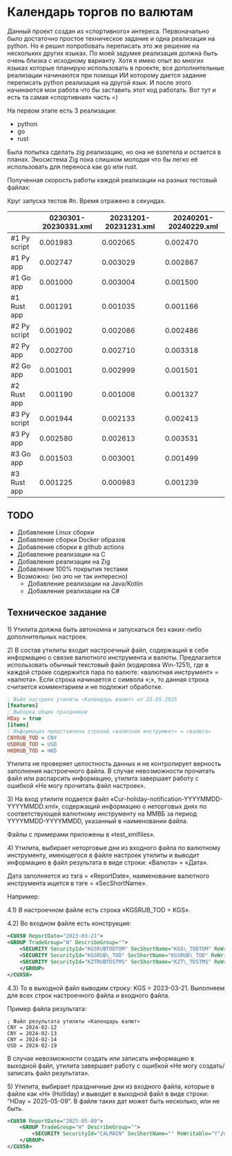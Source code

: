 # Календарь торгов по валютам

Данный проект создан из «спортивного» интереса. Первоначально было достаточно простое техническое задание и одна реализация на python. Но я решил попробовать переписать это же решение на нескольких других языках. По моей задумке реализация должна быть очень близка с исходному варианту. Хотя я имею опыт во многих языках которые планирую использовать в проекте, все дополнительные реализации начинаются при помощи ИИ которому дается задание переписать python реализация на другой язык. И после этого начинаются мои работа что бы заставить этот код работать. Вот тут и есть та самая «спортивная» часть =)

На первом этапе есть 3 реализации:

- python
- go
- rust

Была попытка сделать zig реализацию, но она не взлетела и остается в планах. Экосистема Zig пока слишком молодая что бы легко её использовать для переноса как go или rust.

Полученная скорость работы каждой реализации на разных тестовый файлах:

Круг запуска тестов #n. Время отражено в секундах.

|              | 0230301-20230331.xml | 20231201-20231231.xml |20240201-20240229.xml |
|--------------|----------------------|-----------------------|----------------------|
| #1 Py script | 0.001983             | 0.002065              | 0.002470             |
| #1 Py app    | 0.002747             | 0.003029              | 0.002867             |
| #1 Go app    | 0.001000             | 0.003004              | 0.001500             |
| #1 Rust app  | 0.001291             | 0.001035              | 0.001166             |
| #2 Py script | 0.001902             | 0.002086              | 0.002486             |
| #2 Py app    | 0.002700             | 0.002710              | 0.003318             |
| #2 Go app    | 0.001001             | 0.002999              | 0.001501             |
| #2 Rust app  | 0.001190             | 0.001008              | 0.001327             |
| #3 Py script | 0.001944             | 0.002133              | 0.002413             |
| #3 Py app    | 0.002580             | 0.002613              | 0.003531             |
| #3 Go app    | 0.001503             | 0.003001              | 0.001499             |
| #3 Rust app  | 0.001225             | 0.000983              | 0.001239             |

## TODO

- Добавление Linux сборки
- Добавление сборки Docker образов
- Добавление сборки в github actions
- Добавление реализации на C
- Добавление реализации на Zig
- Добавление 100% покрытия тестами
- Возможно: (но это не так интересно)
  - Добавление реализации на Java/Kotlin
  - Добавление реализации на C#


## Техническое задание

1\) Утилита должна быть автономна и запускаться без каких-либо дополнительных настроек.

2\) В состав утилиты входит настроечный файл, содержащий в себе информацию о связке валютного инструмента и валюты. Предлагается использовать обычный текстовый файл (кодировка Win-1251), где в каждой строке содержится пара по валюте: «валютная инструмент» = «валюта». Если строка начинается с символа «;», то данная строка считается комментарием и не подлежит обработке.

```ini
; Файл настроек утилиты «Календарь валют» от 25.05.2025
[features]
; Выборка общих праздников
HDay = true
[items]
; Информация представлена строкой «валютная инструмент» = «валюта»
CNYRUB_TOD = CNY
USDRUB_TOD = USD
HKDRUB_TOD = HKD
```

Утилита не проверяет целостность данных и не контролирует верность заполнения настроечного файла. В случае невозможности прочитать файл или распарсить информацию, утилита завершает работу с ошибкой «Не могу прочитать файл настроек».

3\) На вход утилите подается файл «Cur-holiday-notification-YYYYMMDD-YYYYMMDD.xml», содержащий информацию о неторговых днях по соответствующей валютному инструменту на ММВБ за период YYYYMMDD-YYYYMMDD, указанный в наименовании файла. 

Файлы с примерами приложены в «test_xmlfiles».

4\) Утилита, выбирает неторговые дни из входного файла по валютному инструменту, имеющегося в файле настроек утилиты и выводит информацию в файл результата в виде строки: «Валюта» = «Дата». 

Дата заполняется из тэга = «ReportDate», наименование валютного инструмента ищется в тэге = «SecShortName».

Например:

4.1\) В настроечном файле есть строка «KGSRUB_TOD = KGS».

4.2\) Во входном файле есть конструкция:

```xml
<CUX50 ReportDate="2023-03-21">
<GROUP TradeGroup="N" DescribeGroup="">
    <SECURITY SecurityId="KGSRUBTODTOM" SecShortName="KGS\_TODTOM" ReWritable="Y"/>
    <SECURITY SecurityId="KGSRUB\_TOD" SecShortName="KGSRUB\_TOD" ReWritable="Y"/>
    <SECURITY SecurityId="KZTRUBTDSTMS" SecShortName="KZT\_TDSTMS" ReWritable="Y"/>
    </GROUP>
</CUX50>
```

4.3\) То в выходной файл выводим строку: KGS = 2023-03-21. Выполняем для всех строк настроечного файла и входного файла.

Пример файла результата:

```
; Файл результата утилиты «Календарь валют»
CNY = 2024-02-12
CNY = 2024-02-13
CNY = 2024-02-14
USD = 2024-02-19
```

В случае невозможности создать или записать информацию в выходной файл, утилита завершает работу с ошибкой «Не могу создать/записать файл результата».


5\) Утилита, выбирает праздничные дни из входного файла, которые в файле как «H» (Holliday) и выводит в выходной файл в виде строки: “HDay = 2025-05-09”. В файле таких дат может быть несколько, или не быть.

```xml
<CUX50 ReportDate="2025-05-09">
    <GROUP TradeGroup="H" DescribeGroup="">
        <SECURITY SecurityId="CALMAIN" SecShortName="" ReWritable="Y"/>
    </GROUP>
</CUX50>
```
